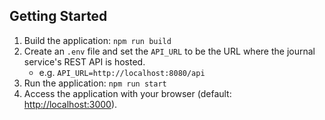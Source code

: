 ## Getting Started
1. Build the application: `npm run build`
2. Create an `.env` file and set the `API_URL` to be the URL where the journal service's REST API is hosted.
    - e.g. `API_URL=http://localhost:8080/api`
3. Run the application: `npm run start`
4. Access the application with your browser (default: [http://localhost:3000](http://localhost:3000)).


